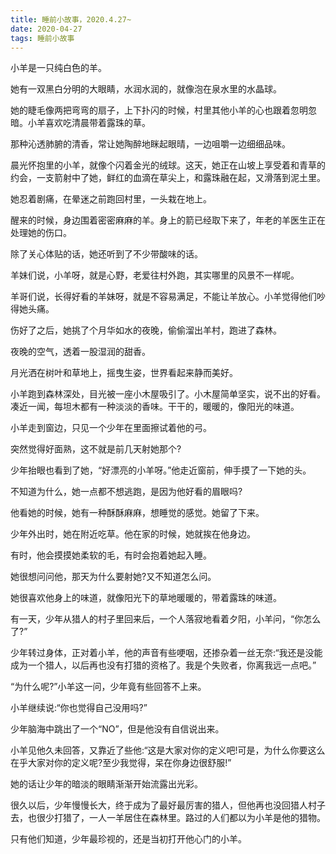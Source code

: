```yaml
---
title: 睡前小故事，2020.4.27~
date: 2020-04-27
tags: 睡前小故事
---
```


小羊是一只纯白色的羊。

她有一双黑白分明的大眼睛，水润水润的，就像泡在泉水里的水晶球。<!-- more -->

她的睫毛像两把弯弯的扇子，上下扑闪的时候，村里其他小羊的心也跟着忽明忽暗。小羊喜欢吃清晨带着露珠的草。

那种沁透肺腑的清香，常让她陶醉地眯起眼晴，一边咀嚼一边细细品味。

晨光怀抱里的小羊，就像个闪着金光的绒球。这天，她正在山坡上享受着和青草的约会，一支箭射中了她，鲜红的血滴在草尖上，和露珠融在起，又滑落到泥土里。

她忍着剧痛，在晕迷之前跑回村里，一头栽在地上。


醒来的时候，身边围着密密麻麻的羊。身上的箭已经取下来了，年老的羊医生正在处理她的伤口。

除了关心体贴的话，她还听到了不少带酸味的话。

羊妹们说，小羊呀，就是心野，老爱往村外跑，其实哪里的风景不一样呢。

羊哥们说，长得好看的羊妹呀，就是不容易满足，不能让羊放心。小羊觉得他们吵得她头痛。

伤好了之后，她挑了个月华如水的夜晚，偷偷溜出羊村，跑进了森林。

夜晚的空气，透着一股湿润的甜香。

月光洒在树叶和草地上，摇曳生姿，世界看起来静而美好。


小羊跑到森林深处，目光被一座小木屋吸引了。小木屋简单坚实，说不出的好看。凑近一闻，每坦木都有一种淡淡的香味。干干的，暖暖的，像阳光的味道。

小羊走到窗边，只见一个少年在里面擦试着他的弓。

突然觉得好面熟，这不就是前几天射她那个?

少年抬眼也看到了她，“好漂亮的小羊呀。”他走近窗前，伸手摸了一下她的头。

不知道为什么，她一点都不想逃跑，是因为他好看的眉眼吗?

他看她的时候，她有一种酥酥麻麻，想睡觉的感觉。她留了下来。


少年外出时，她在附近吃草。他在家的时候，她就挨在他身边。

有时，他会摸摸她柔软的毛，有时会抱着她起入睡。

她很想问问他，那天为什么要射她?又不知道怎么问。

她很喜欢他身上的味道，就像阳光下的草地暖暖的，带着露珠的味道。

有一天，少年从猎人的村子里回来后，一个人落寂地看着夕阳，小羊问，“你怎么了?”

少年转过身体，正对着小羊，他的声音有些哽咽，还掺杂着一丝无奈:“我还是没能成为一个猎人，以后再也没有打猎的资格了。我是个失败者，你离我远一点吧。”

“为什么呢?”小羊这一问，少年竟有些回答不上来。


小羊继续说:“你也觉得自己没用吗?”

少年脑海中跳出了一个“NO”，但是他没有自信说出来。

小羊见他久未回答，又靠近了些他:“这是大家对你的定义吧!可是，为什么你要这么在乎大家对你的定义呢?至少我觉得，呆在你身边很舒服!”

她的话让少年的暗淡的眼睛渐渐开始流露出光彩。

很久以后，少年慢慢长大，终于成为了最好最厉害的猎人，但他再也没回猎人村子去，也很少打猎了，一人一羊居住在森林里。路过的人们都以为小羊是他的猎物。

只有他们知道，少年最珍视的，还是当初打开他心门的小羊。